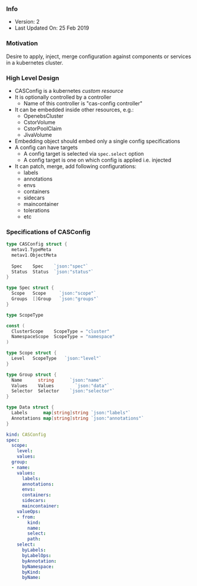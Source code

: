 ### Info
- Version: 2
- Last Updated On: 25 Feb 2019

### Motivation
Desire to apply, inject, merge configuration against components or services in a kubernetes cluster.

### High Level Design
- CASConfig is a kubernetes _custom resource_
- It is optionally controlled by a controller
  - Name of this controller is "cas-config controller"
- It can be embedded inside other resources, e.g.:
  - OpenebsCluster
  - CstorVolume
  - CstorPoolClaim
  - JivaVolume
- Embedding object should embed only a single config specifications
- A config can have targets
  - A config target is selected via `spec.select` option
  - A config target is one on which config is applied i.e. injected
- It can patch, merge, add following configurations:
  - labels
  - annotations
  - envs
  - containers
  - sidecars
  - maincontainer
  - tolerations
  - etc

### Specifications of CASConfig
```go
type CASConfig struct {
  metav1.TypeMeta
  metav1.ObjectMeta
  
  Spec    Spec    `json:"spec"`
  Status  Status  `json:"status"`
}

type Spec struct {
  Scope   Scope     `json:"scope"`
  Groups  []Group   `json:"groups"`
}

type ScopeType

const (
  ClusterScope    ScopeType = "cluster"
  NamespaceScope  ScopeType = "namespace"
)

type Scope struct {
  Level   ScopeType   `json:"level"`
}

type Group struct {
  Name      string      `json:"name"`
  Values    Values        `json:"data"`
  Selector  Selector    `json:"selector"`
}

type Data struct {
  Labels      map[string]string `json:"labels"`
  Annotations map[string]string `json:"annotations"`
}
```

```yaml
kind: CASConfig
spec:
  scope:
    level:
    values:
  group:
  - name:
    values:
      labels:
      annotations:
      envs:
      containers:
      sidecars:
      maincontainer:
    valueOps:
    - from:
        kind:
        name:
        select:
        path:
    select:
      byLabels:
      byLabelOps:
      byAnnotation:
      byNamespace:
      byKind:
      byName:
```
